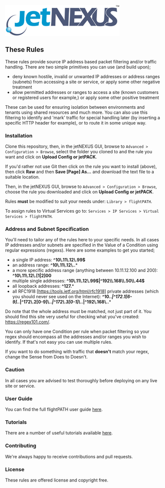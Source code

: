 ![jetNEXUS Logo](/jetnexus.jpg)

## These Rules

These rules provide source IP address based packet filtering and/or traffic handling. There are two simple primitives you can use (and build upon);

- deny known hostile, invalid or unwanted IP addresses or address ranges (subnets) from accessing a site or service, or apply some other negative treatment
- allow permitted addresses or ranges to access a site (known customers or registered users for example,) or apply some other positive treatment

These can be used for ensuring isolation between environments and tenants using shared resources and much more. You can also use this filtering to identify and 'mark' traffic for special handling later (by inserting a specific HTTP header for example), or to route it in some unique way.

### Installation

Clone this repository, then, in the jetNEXUS GUI, browse to `Advanced > Configuration > Browse`, select the folder you cloned to and the rule you want and click on **Upload Config or jetPACK**. 

If you'd rather not use Git then click on the rule you want to install (above), then click **Raw** and then **Save [Page] As...** and download the text file to a suitable location. 

Then, in the jetNEXUS GUI, browse to `Advanced > Configuration > Browse`, choose the rule you downloaded and click on **Upload Config or jetPACK**.

Rules **must** be modified to suit your needs under: `Library > flightPATH`.

To assign rules to Virtual Services go to: `Services > IP Services > Virtual Services > flightPATH`.

### Address and Subnet Specification

You'll need to tailor any of the rules here to your specific needs. In all cases IP addresses and/or subnets are specified in the Value of a Condition using regular expressions (regexs). Here are some examples to get you started;

- a single IP address: **^10\\.11\\.12\\.99$**
- an address range: **^10\\.11\\.12\\..***
- a more specific address range (anything between 10.11.12.100 and 200): **^10\\.11\\.12\\.[1|2]00**
- multiple single addresses: **^10\\.11\\.12\\.99$|^192\\.168\\.50\\.44$**
- all loopback addresses: **^127.***
- all RFC1918 [https://tools.ietf.org/html/rfc1918] private addresses (which you should never see used on the Internet): **^10\..*|^172\.1[6-9]\..*|^172\\.2[0-9]\\..*|^172\\.3[0-1]\\..*|^192\\.168\\..***

Do note that the whole address must be matched, not just part of it. You should find this site very useful for checking what you've created: https://regex101.com/.

You can only have one Condition per rule when packet filtering so your regex should encompass all the addresses and/or ranges you wish to identify. If that's not easy you can use multiple rules.

If you want to do something with traffic that **doesn't** match your regex, change the Sense from Does to Doesn't.

### Caution

In all cases you are advised to test thoroughly before deploying on any live site or service.

### User Guide

You can find the full flightPATH user guide [here](http://www.jetnexus.com/usercentral/4-1-4/flightpath.html).

### Tutorials

There are a number of useful tutorials available [here](http://www.jetnexus.com/load-balancer/resources/flightpath-tutorials/).

### Contributing

We're always happy to receive contributions and pull requests.

### License

These rules are offered license and copyright free.
